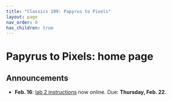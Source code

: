 ```yaml
---
title: "Classics 199: Papyrus to Pixels"
layout: page
nav_order: 0
has_children: true
---
```



# Papyrus to Pixels: home page


## Announcements

- **Feb. 16**: [lab 2 instructions](./labs/lab2/) now online. Due: **Thursday, Feb. 22**.



